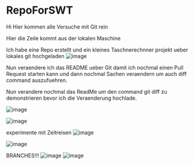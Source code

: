 # RepoForSWT
Hi 
Hier kommen alle Versuche mit Git rein 

Hier die Zeile kommt aus der lokalen Maschine

Ich habe eine Repo erstellt und ein kleines Taschnerechnner projekt ueber lokales git hochgeladen 
![image](https://github.com/MarynaKor/RepoForSWT/assets/20230062/701c51cf-6f66-460d-bfb3-09c64630e843)


Nun veraendere ich das README ueber Git damit ich nochmal einen Pull Request starten kann und dann nochmal Sachen veraendern um auch diff command auszufuehren.

Nun verandere nochmal das ReadMe um den command git diff zu demonstrieren bevor ich die Veraenderung hochlade.

![image](https://github.com/MarynaKor/RepoForSWT/assets/20230062/2f04f6f7-44c3-498c-a364-5d6bd5b917b3)

![image](https://github.com/MarynaKor/RepoForSWT/assets/20230062/a1cb37df-0226-429c-8faf-d817b62edd0d)

experimente mit Zeitreisen
![image](https://github.com/MarynaKor/RepoForSWT/assets/20230062/2ebd163a-5a59-4ef3-a92f-421380e4f111)

![image](https://github.com/MarynaKor/RepoForSWT/assets/20230062/3e777c05-3194-49ca-a228-0cbaba54a713)

BRANCHES!!!
![image](https://github.com/MarynaKor/RepoForSWT/assets/20230062/b30d1f75-8688-4659-a752-4aaab357d23e)
![image](https://github.com/MarynaKor/RepoForSWT/assets/20230062/ff9e493a-971e-454e-9bd4-79dcd5b01c22)




